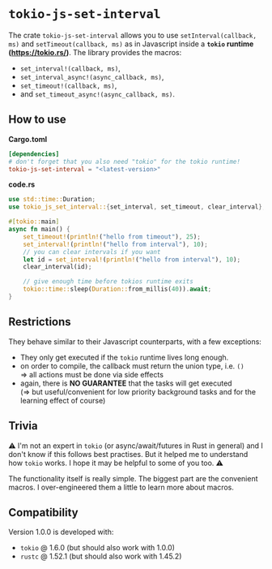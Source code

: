# `tokio-js-set-interval`

The crate `tokio-js-set-interval` allows you to use `setInterval(callback, ms)` and
`setTimeout(callback, ms)` as in Javascript inside a **`tokio` runtime (https://tokio.rs/)**.
The library provides the macros:
- `set_interval!(callback, ms)`,
- `set_interval_async!(async_callback, ms)`,
- `set_timeout!(callback, ms)`,
- and `set_timeout_async!(async_callback, ms)`.

## How to use
**Cargo.toml**
```toml
[dependencies]
# don't forget that you also need "tokio" for the tokio runtime!
tokio-js-set-interval = "<latest-version>"
```

**code.rs**
```rust
use std::time::Duration;
use tokio_js_set_interval::{set_interval, set_timeout, clear_interval};

#[tokio::main]
async fn main() {
    set_timeout!(println!("hello from timeout"), 25);
    set_interval!(println!("hello from interval"), 10);
    // you can clear intervals if you want
    let id = set_interval!(println!("hello from interval"), 10);
    clear_interval(id);

    // give enough time before tokios runtime exits
    tokio::time::sleep(Duration::from_millis(40)).await;
}
```

## Restrictions
They behave similar to their Javascript counterparts, with a few exceptions:

 * They only get executed if the `tokio` runtime lives long enough.
 * on order to compile, the callback must return the union type, i.e. `()` \
   => all actions must be done via side effects
 * again, there is **NO GUARANTEE** that the tasks will get executed \
   (=> but useful/convenient for low priority background tasks and for the learning effect of course)

## Trivia
⚠ I'm not an expert in `tokio` (or async/await/futures in Rust in general) and I don't
  know if this follows best practises. But it helped me to understand how `tokio` works.
  I hope it may be helpful to some of you too. ⚠

The functionality itself is really simple. The biggest part are the convenient macros.
I over-engineered them a little to learn more about macros.

## Compatibility
Version 1.0.0 is developed with:
 * `tokio` @ 1.6.0 (but should also work with 1.0.0)
 * `rustc` @ 1.52.1 (but should also work with 1.45.2)

